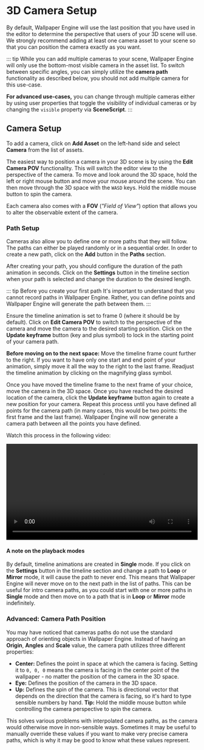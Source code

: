 # 3D Camera Setup

By default, Wallpaper Engine will use the last position that you have used in the editor to determine the perspective that users of your 3D scene will use. We strongly recommend adding at least one camera asset to your scene so that you can position the camera exactly as you want.

::: tip
While you can add multiple cameras to your scene, Wallpaper Engine will only use the bottom-most visible camera in the asset list. To switch between specific angles, you can simply utilize the **camera path** functionality as described below, you should not add multiple camera for this use-case.

**For advanced use-cases,** you can change through multiple cameras either by using user properties that toggle the visibility of individual cameras or by changing the `visible` property via **SceneScript**.
:::

## Camera Setup

To add a camera, click on **Add Asset** on the left-hand side and select **Camera** from the list of assets.

The easiest way to position a camera in your 3D scene is by using the **Edit Camera POV** functionality. This will switch the editor view to the perspective of the camera. To move and look around the 3D space, hold the left or right mouse button and move your mouse around the scene. You can then move through the 3D space with the `WASD` keys. Hold the middle mouse button to spin the camera.

Each camera also comes with a **FOV** (*"Field of View"*) option that allows you to alter the observable extent of the camera.

### Path Setup

Cameras also allow you to define one or more paths that they will follow. The paths can either be played randomly or in a sequential order. In order to create a new path, click on the **Add** button in the **Paths** section.

After creating your path, you should configure the duration of the path animation in seconds. Click on the **Settings** button in the timeline section when your path is selected and change the duration to the desired length.

::: tip Before you create your first path
It's important to understand that you cannot record paths in Wallpaper Engine. Rather, you can define points and Wallpaper Engine will generate the path between them.
:::

Ensure the timeline animation is set to frame 0 (where it should be by default). Click on **Edit Camera POV** to switch to the perspective of the camera and move the camera to the desired starting position. Click on the **Update keyframe** button (key and plus symbol) to lock in the starting point of your camera path.

**Before moving on to the next space:** Move the timeline frame count further to the right. If you want to have only one start and end point of your animation, simply move it all the way to the right to the last frame. Readjust the timeline animation by clicking on the magnifying glass symbol.

Once you have moved the timeline frame to the next frame of your choice, move the camera in the 3D space. Once you have reached the desired location of the camera, click the **Update keyframe** button again to create a new position for your camera. Repeat this process until you have defined all points for the camera path (in many cases, this would be two points: the first frame and the last frame). Wallpaper Engine will now generate a camera path between all the points you have defined.

Watch this process in the following video:

<video width="100%" controls loop>
  <source src="/videos/camera_path.mp4" type="video/mp4">
  Your browser does not support the video tag.
</video>

#### A note on the playback modes

By default, timeline animations are created in **Single** mode. If you click on the **Settings** button in the timeline section and change a path to **Loop** or **Mirror** mode, it will cause the path to never end. This means that Wallpaper Engine will never move on to the next path in the list of paths. This can be useful for intro camera paths, as you could start with one or more paths in **Single** mode and then move on to a path that is in **Loop** or **Mirror** mode indefinitely.

### Advanced: Camera Path Position

You may have noticed that cameras paths do not use the standard approach of orienting objects in Wallpaper Engine. Instead of having an **Origin**, **Angles** and **Scale** value, the camera path utilizes three different properties:

* **Center:** Defines the point in space at which the camera is facing. Setting it to `0, 0, 0` means the camera is facing in the center point of the wallpaper - no matter the position of the camera in the 3D space.
* **Eye:** Defines the position of the camera in the 3D space.
* **Up:** Defines the spin of the camera. This is directional vector that depends on the direction that the camera is facing, so it's hard to type sensible numbers by hand. **Tip:** Hold the middle mouse button while controlling the camera perspective to spin the camera.

This solves various problems with interpolated camera paths, as the camera would otherwise move in non-sensible ways. Sometimes it may be useful to manually override these values if you want to make very precise camera paths, which is why it may be good to know what these values represent.
